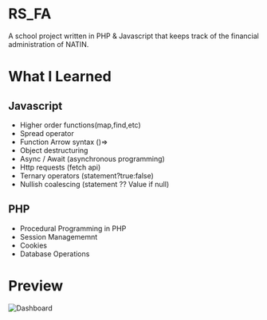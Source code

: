 # RS_FA

A school project written in PHP & Javascript that keeps track of the financial administration of NATIN.

# What I Learned

## Javascript 

* Higher order functions(map,find,etc)
* Spread operator
* Function Arrow syntax ()=>
* Object destructuring 
* Async / Await (asynchronous programming)
* Http requests  (fetch api)
* Ternary operators (statement?true:false)
* Nullish coalescing (statement ?? Value if null)

## PHP
* Procedural Programming in PHP
* Session Managememnt 
* Cookies 
* Database Operations 

# Preview

![Dashboard](https://user-images.githubusercontent.com/35632308/87248909-50ba0a80-c432-11ea-83c7-8de1b806837c.png)
